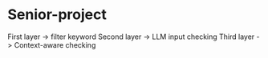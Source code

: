 # Senior-project

First layer -> filter keyword
Second layer -> LLM input checking
Third layer -> Context-aware checking